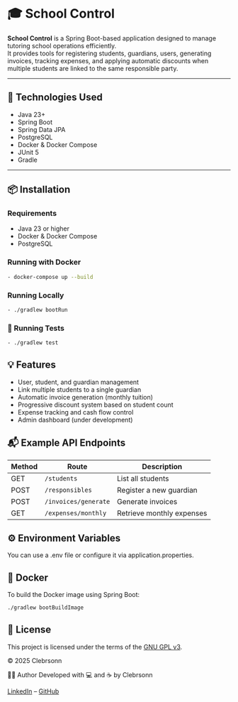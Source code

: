 # 🎓 School Control

**School Control** is a Spring Boot-based application designed to manage tutoring school operations efficiently.  
It provides tools for registering students, guardians, users, generating invoices, tracking expenses, and applying automatic discounts when multiple students are linked to the same responsible party.

---

## 🚀 Technologies Used

- Java 23+
- Spring Boot
- Spring Data JPA
- PostgreSQL
- Docker & Docker Compose
- JUnit 5
- Gradle

---

## 📦 Installation

### Requirements

- Java 23 or higher
- Docker & Docker Compose
- PostgreSQL

### Running with Docker

```bash
- docker-compose up --build
```

### Running Locally

```bash
- ./gradlew bootRun
```

### 🧪 Running Tests

```bash
- ./gradlew test
```

## 💡 Features

- User, student, and guardian management
- Link multiple students to a single guardian
- Automatic invoice generation (monthly tuition)
- Progressive discount system based on student count
- Expense tracking and cash flow control
- Admin dashboard (under development)

## 📬 Example API Endpoints

| Method | Route                | Description               |
| ------ |----------------------| ------------------------- |
| GET    | `/students`          | List all students         |
| POST   | `/responsibles`      | Register a new guardian   |
| POST   | `/invoices/generate` | Generate invoices         |
| GET    | `/expenses/monthly`  | Retrieve monthly expenses |

## ⚙️ Environment Variables

You can use a .env file or configure it via application.properties.

## 🐳 Docker

To build the Docker image using Spring Boot:

```bash
./gradlew bootBuildImage
```

## 🔐 License

This project is licensed under the terms of the [GNU GPL v3](LICENSE).

© 2025 Clebrsonn

🙋‍♂️ Author
Developed with 💻 and ☕ by Clebrsonn

[LinkedIn]() – [GitHub]()
